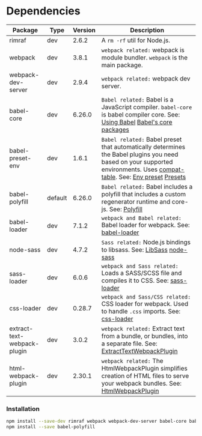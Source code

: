 # Dependencies

| Package                      | Type          | Version       | Description                                                                                                                                                                                                                                                                                                           |
| ---------------------------- | ------------- | ------------- | ----------------------------------------------------------------------------------------------------------------------------------------------------------------------------------------------------------------------------------------------------------------------------------------------------------------------|
| rimraf                       | dev           | 2.6.2         | A `rm -rf` util for Node.js.                                                                                                                                                                                                                                                                                          |
| webpack                      | dev           | 3.8.1         | `webpack related:` webpack is module bundler. `webpack` is the main package.                                                                                                                                                                                                                                          |
| webpack-dev-server           | dev           | 2.9.4         | `webpack related:` webpack dev server.                                                                                                                                                                                                                                                                                |
| babel-core                   | dev           | 6.26.0        | `Babel related:` Babel is a JavaScript compiler. `babel-core` is babel compiler core. See: [Using Babel](https://babeljs.io/docs/setup/) [Babel's core packages](https://babeljs.io/docs/core-packages/)                                                                                                              |
| babel-preset-env             | dev           | 1.6.1         | `Babel related:` Babel preset that automatically determines the Babel plugins you need based on your supported environments. Uses [compat-table](https://github.com/kangax/compat-table). See: [Env preset](https://babeljs.io/docs/plugins/preset-env/) [Presets](https://babeljs.io/docs/plugins/#presets)          |
| babel-polyfill               | default       | 6.26.0        | `Babel related:` Babel includes a polyfill that includes a custom regenerator runtime and core-js. See: [Polyfill](https://babeljs.io/docs/usage/polyfill/)                                                                                                                                                           |
| babel-loader                 | dev           | 7.1.2         | `webpack and Babel related:` Babel loader for webpack. See: [babel-loader](https://webpack.js.org/loaders/babel-loader/)                                                                                                                                                                                              |
| node-sass                    | dev           | 4.7.2         | `Sass related:` Node.js bindings to libsass. See: [LibSass](http://sass-lang.com/libsass) [node-sass](https://github.com/sass/node-sass)                                                                                                                                                                              |
| sass-loader                  | dev           | 6.0.6         | `webpack and Sass related:` Loads a SASS/SCSS file and compiles it to CSS. See: [sass-loader](https://webpack.js.org/loaders/sass-loader/)                                                                                                                                                                            |
| css-loader                   | dev           | 0.28.7        | `webpack and Sass/CSS related:` CSS loader for webpack. Used to handle `.css` imports. See: [css-loader](https://webpack.js.org/loaders/css-loader/)                                                                                                                                                                  |
| extract-text-webpack-plugin  | dev           | 3.0.2         | `webpack related:` Extract text from a bundle, or bundles, into a separate file.  See: [ExtractTextWebpackPlugin](https://webpack.js.org/plugins/extract-text-webpack-plugin/)                                                                                                                                        |
| html-webpack-plugin          | dev           | 2.30.1        | `webpack related:` The HtmlWebpackPlugin simplifies creation of HTML files to serve your webpack bundles.  See: [HtmlWebpackPlugin](https://webpack.js.org/plugins/html-webpack-plugin/)                                                                                                                              |

### Installation

```bash
npm install --save-dev rimraf webpack webpack-dev-server babel-core babel-preset-env babel-loader node-sass sass-loader css-loader extract-text-webpack-plugin html-webpack-plugin
npm install --save babel-polyfill
```
